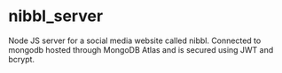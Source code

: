 # nibbl_server
Node JS server for a social media website called nibbl. Connected to mongodb hosted through MongoDB Atlas and is secured using JWT and bcrypt.
